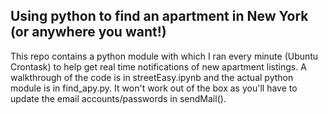 ## Using python to find an apartment in New York (or anywhere you want!)

This repo contains a python module with which I ran every minute (Ubuntu Crontask) to help get real time notifications of new apartment listings. A walkthrough of the code is in streetEasy.ipynb and the actual python module is in find_apy.py. It won't work out of the box as you'll have to update the email accounts/passwords in sendMail().
